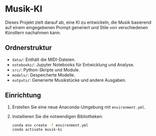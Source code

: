 # Musik-KI

Dieses Projekt zielt darauf ab, eine KI zu entwickeln, die Musik basierend auf einem eingegebenen Prompt generiert und Stile von verschiedenen Künstlern nachahmen kann.

## Ordnerstruktur

- `data/`: Enthält die MIDI-Dateien.
- `notebooks/`: Jupyter Notebooks für Entwicklung und Analyse.
- `src/`: Python-Skripte und Module.
- `models/`: Gespeicherte Modelle.
- `outputs/`: Generierte Musikstücke und andere Ausgaben.

## Einrichtung

1. Erstellen Sie eine neue Anaconda-Umgebung mit `environment.yml`.
2. Installieren Sie die notwendigen Bibliotheken:

    ```sh
    conda env create -f environment.yml
    conda activate musik-ki
    ```
